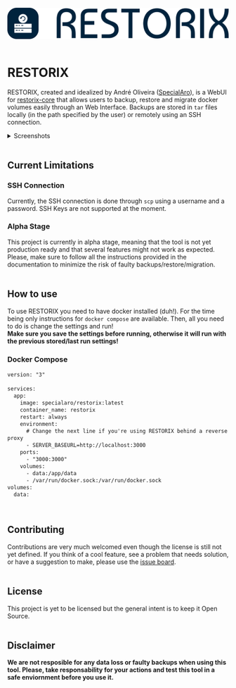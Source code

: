 ![RESTORIX Logo](./public/logo-blue.svg)
<br />
<br />
# RESTORIX
RESTORIX, created and idealized by André Oliveira ([SpecialAro](https://github.com/specialaro)), is a WebUI for [restorix-core](https://github.com/specialaro/restorix-core) that allows users to backup, restore and migrate docker volumes easily through an Web Interface. Backups are stored in `tar` files locally (in the path specified by the user) or remotely using an SSH connection.
<br />
<details>
    <summary>Screenshots</summary>

![RESTORIX Backup](./docs/screenshots/restorix-backup.png)

![RESTORIX Restore](./docs/screenshots/restorix-restore.png)

</details>
<br />

## Current Limitations
### SSH Connection
Currently, the SSH connection is done through `scp` using a username and a password. SSH Keys are not supported at the moment.

### Alpha Stage
This project is currently in alpha stage, meaning that the tool is not yet production ready and that several features might not work as expected. Please, make sure to follow all the instructions provided in the documentation to minimize the risk of faulty backups/restore/migration.
<br />
<br />

## How to use
To use RESTORIX you need to have docker installed (duh!). For the time being only instructions for `docker compose` are available. Then, all you need to do is change the settings and run!
<br />
<b>Make sure you save the settings before running, otherwise it will run with the previous stored/last run settings!</b>

### Docker Compose
```
version: "3"

services:
  app:
    image: specialaro/restorix:latest
    container_name: restorix
    restart: always
    environment:
      # Change the next line if you're using RESTORIX behind a reverse proxy
      - SERVER_BASEURL=http://localhost:3000
    ports:
      - "3000:3000"
    volumes:
      - data:/app/data
      - /var/run/docker.sock:/var/run/docker.sock
volumes:
  data:
```
<br />

## Contributing
Contributions are very much welcomed even though the license is still not yet defined. If you think of a cool feature, see a problem that needs solution, or have a suggestion to make, please use the [issue board](https://github.com/specialaro/restorix/issues).
<br />
<br />

## License
This project is yet to be licensed but the general intent is to keep it Open Source.
<br />
<br />

## Disclaimer
<b>We are not resposible for any data loss or faulty backups when using this tool. Please, take responsability for your actions and test this tool in a safe enviornment before you use it.</b>